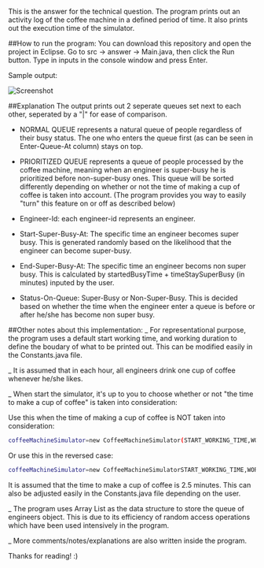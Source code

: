 This is the answer for the technical question. The program prints out an activity log of the coffee machine in a defined period of time. It also prints out the execution time of the simulator. 

##How to run the program:
You can download this repository and open the project in Eclipse. Go to src -> answer -> Main.java, then click the Run button.
Type in inputs in the console window and press Enter. 

Sample output:

![Screenshot](https://raw.githubusercontent.com/vinhnghi223/ZI2014-Nghi/master/Screenshot.PNG "Screenshot")

##Explanation
The output prints out 2 seperate queues set next to each other, seperated by a "|" for ease of comparison.

* NORMAL QUEUE represents a natural queue of people regardless of their busy status. The one who enters the queue first (as can be seen in Enter-Queue-At column) stays on top.

* PRIORITIZED QUEUE represents a queue of people processed by the coffee machine, meaning when an engineer is super-busy he is prioritized before non-super-busy ones. This queue will be sorted differently depending on whether or not the time of making a cup of coffee is taken into account. (The program provides you way to easily "turn" this feature on or off as described below)

* Engineer-Id: each engineer-id represents an engineer.

* Start-Super-Busy-At: The specific time an engineer becomes super busy. This is generated randomly based on the likelihood that the engineer can become super-busy.

* End-Super-Busy-At: The specific time an engineer becoms non super busy. This is calculated by startedBusyTime + timeStaySuperBusy (in minutes) inputed by the user.

* Status-On-Queue: Super-Busy or Non-Super-Busy. This is decided based on whether the time when the engineer enter a queue is before or after he/she has become non super busy.

##Other notes about this implementation:
_ For representational purpose, the program uses a default start working time, and working duration to define the boudary of what to be printed out. This can be modified easily in the Constants.java file.

_ It is assumed that in each hour, all engineers drink one cup of coffee whenever he/she likes.

_ When start the simulator, it's up to you to choose whether or not "the time to make a cup of coffee" is taken into consideration:

Use this when the time of making a cup of coffee is NOT taken into consideration:
```sh
coffeeMachineSimulator=new CoffeeMachineSimulator(START_WORKING_TIME,WORKING_DURATION);
```

Or use this in the reversed case:
```sh
coffeeMachineSimulator=new CoffeeMachineSimulatorSTART_WORKING_TIME,WORKING_DURATION,MAKE_ONE_COFFEE_TIME);
```
It is assumed that the time to make a cup of coffee is 2.5 minutes. This can also be adjusted easily in the Constants.java file depending on the user.

_ The program uses Array List as the data structure to store the queue of engineers object. This is due to its efficiency of random access operations which have been used intensively in the program.

_ More comments/notes/explanations are also written inside the program.

Thanks for reading! :)

